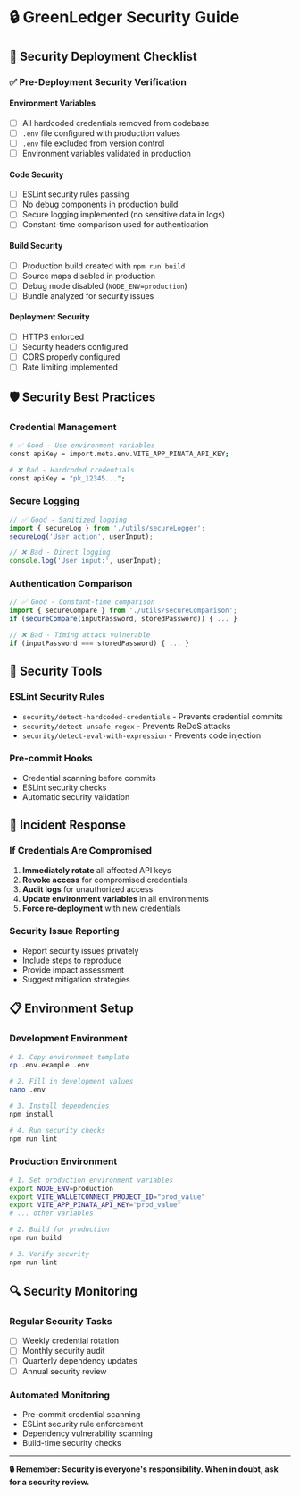 # 🔒 GreenLedger Security Guide

## 🚨 Security Deployment Checklist

### ✅ Pre-Deployment Security Verification

#### **Environment Variables**
- [ ] All hardcoded credentials removed from codebase
- [ ] `.env` file configured with production values
- [ ] `.env` file excluded from version control
- [ ] Environment variables validated in production

#### **Code Security**
- [ ] ESLint security rules passing
- [ ] No debug components in production build
- [ ] Secure logging implemented (no sensitive data in logs)
- [ ] Constant-time comparison used for authentication

#### **Build Security**
- [ ] Production build created with `npm run build`
- [ ] Source maps disabled in production
- [ ] Debug mode disabled (`NODE_ENV=production`)
- [ ] Bundle analyzed for security issues

#### **Deployment Security**
- [ ] HTTPS enforced
- [ ] Security headers configured
- [ ] CORS properly configured
- [ ] Rate limiting implemented

## 🛡️ Security Best Practices

### **Credential Management**
```bash
# ✅ Good - Use environment variables
const apiKey = import.meta.env.VITE_APP_PINATA_API_KEY;

# ❌ Bad - Hardcoded credentials
const apiKey = "pk_12345...";
```

### **Secure Logging**
```typescript
// ✅ Good - Sanitized logging
import { secureLog } from './utils/secureLogger';
secureLog('User action', userInput);

// ❌ Bad - Direct logging
console.log('User input:', userInput);
```

### **Authentication Comparison**
```typescript
// ✅ Good - Constant-time comparison
import { secureCompare } from './utils/secureComparison';
if (secureCompare(inputPassword, storedPassword)) { ... }

// ❌ Bad - Timing attack vulnerable
if (inputPassword === storedPassword) { ... }
```

## 🔧 Security Tools

### **ESLint Security Rules**
- `security/detect-hardcoded-credentials` - Prevents credential commits
- `security/detect-unsafe-regex` - Prevents ReDoS attacks
- `security/detect-eval-with-expression` - Prevents code injection

### **Pre-commit Hooks**
- Credential scanning before commits
- ESLint security checks
- Automatic security validation

## 🚨 Incident Response

### **If Credentials Are Compromised**
1. **Immediately rotate** all affected API keys
2. **Revoke access** for compromised credentials
3. **Audit logs** for unauthorized access
4. **Update environment variables** in all environments
5. **Force re-deployment** with new credentials

### **Security Issue Reporting**
- Report security issues privately
- Include steps to reproduce
- Provide impact assessment
- Suggest mitigation strategies

## 📋 Environment Setup

### **Development Environment**
```bash
# 1. Copy environment template
cp .env.example .env

# 2. Fill in development values
nano .env

# 3. Install dependencies
npm install

# 4. Run security checks
npm run lint
```

### **Production Environment**
```bash
# 1. Set production environment variables
export NODE_ENV=production
export VITE_WALLETCONNECT_PROJECT_ID="prod_value"
export VITE_APP_PINATA_API_KEY="prod_value"
# ... other variables

# 2. Build for production
npm run build

# 3. Verify security
npm run lint
```

## 🔍 Security Monitoring

### **Regular Security Tasks**
- [ ] Weekly credential rotation
- [ ] Monthly security audit
- [ ] Quarterly dependency updates
- [ ] Annual security review

### **Automated Monitoring**
- Pre-commit credential scanning
- ESLint security rule enforcement
- Dependency vulnerability scanning
- Build-time security checks

---

**🔒 Remember: Security is everyone's responsibility. When in doubt, ask for a security review.**